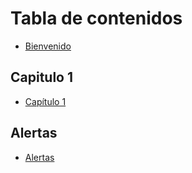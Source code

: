 # Tabla de contenidos

* [Bienvenido](README.md)

## Capitulo 1

* [Capítulo 1](capitulo1.md)

## Alertas

* [Alertas](alertas.md)